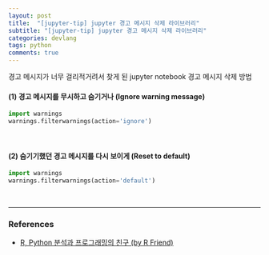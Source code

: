 ```yaml
---
layout: post
title:  "[jupyter-tip] jupyter 경고 메시지 삭제 라이브러리"
subtitle: "[jupyter-tip] jupyter 경고 메시지 삭제 라이브러리"
categories: devlang
tags: python
comments: true
---
```

경고 메시지가 너무 걸리적거려서 찾게 된 jupyter notebook 경고 메시지 삭제 방법

#### (1) 경고 메시지를 무시하고 숨기거나 (Ignore warning message)

```python
import warnings
warnings.filterwarnings(action='ignore')
```

<br>

#### (2) 숨기기했던 경고 메시지를 다시 보이게 (Reset to default)

```python
import warnings
warnings.filterwarnings(action='default')
```
  
  <br>
  
 ---

### References
- [R, Python 분석과 프로그래밍의 친구 (by R Friend)](https://rfriend.tistory.com/346) 
  

